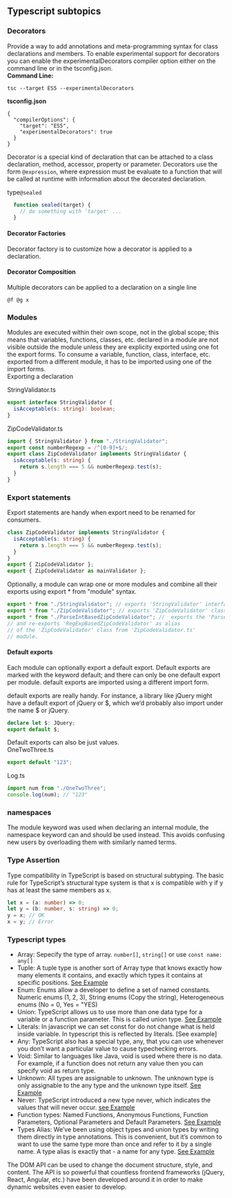 ## Typescript subtopics

### Decorators
Provide a way to add annotations and meta-programming syntax for class declarations and members. To enable experimental support for decorators you can enable the experimentalDecorators compiler option either on the command line or in the <cod>tsconfig.json</code>. <br>
<b>Command Line:</b>
```
tsc --target ES5 --experimentalDecorators
```
<b>tsconfig.json</b>
```
{
  "compilerOptions": {
    "target": "ES5",
    "experimentalDecorators": true
  }
}
```
Decorator is a special kind of declaration that can be attached to a class declaration, method, accessor, property or parameter. Decorators use the form <code>@expression</code>, where expression must be evaluate to a function that will be called at runtime with information about the decorated declaration. 

type<code>@sealed</code>

```typescript
  function sealed(target) {
    // do something with 'target' ...
  }
```

#### Decorator Factories
Decorator factory is to customize how a decorator is applied to a declaration. 

#### Decorator Composition
Multiple decorators can be applied to a declaration on a single line
```
@f @g x
```

### Modules
Modules are executed within their own scope, not in the global scope; this means that variables, functions, classes, etc. declared in a module are not visible outside the module unless they are explicity exported using one fot the export forms. To consume a variable, function, class, interface, etc. exported from a different module, it has to be imported using one of the import forms.<br>
Exporting a declaration

StringValidator.ts
```typescript
export interface StringValidator {
  isAcceptable(s: string): boolean;
}
```

ZipCodeValidator.ts
```typescript
import { StringValidator } from "./StringValidator";
export const numberRegexp = /^[0-9]+$/;
export class ZipCodeValidator implements StringValidator {
  isAcceptable(s: string) {
    return s.length === 5 && numberRegexp.test(s);
  }
}
```

### Export statements
Export statements are handy when export need to be renamed for consumers.
```typescript
class ZipCodeValidator implements StringValidator {
  isAcceptable(s: string) {
    return s.length === 5 && numberRegexp.test(s);
  }
}
export { ZipCodeValidator };
export { ZipCodeValidator as mainValidator };
```

Optionally, a module can wrap one or more modules and combine all their exports using export * from "module" syntax.
```typescript
export * from "./StringValidator"; // exports 'StringValidator' interface
export * from "./ZipCodeValidator"; // exports 'ZipCodeValidator' class and 'numberRegexp' constant value
export * from "./ParseIntBasedZipCodeValidator"; //  exports the 'ParseIntBasedZipCodeValidator' class
// and re-exports 'RegExpBasedZipCodeValidator' as alias
// of the 'ZipCodeValidator' class from 'ZipCodeValidator.ts'
// module.
```
#### Default exports

Each module can optionally export a default export. Default exports are marked with the keyword default; and there can only be one default export per module. default exports are imported using a different import form.

default exports are really handy. For instance, a library like jQuery might have a default export of jQuery or $, which we’d probably also import under the name $ or jQuery.

```typescript
declare let $: JQuery;
export default $;
```

Default exports can also be just values. <br>
OneTwoThree.ts
```typescript
export default "123";
```
Log.ts
```typescript
import num from "./OneTwoThree";
console.log(num); // "123"
```

### namespaces

The module keyword was used when declaring an internal module, the namespace keyword can and should be used instead. This avoids confusing new users by overloading them with similarly named terms.

### Type Assertion

Type compatibility in TypeScript is based on structural subtyping. The basic rule for TypeScript’s structural type system is that x is compatible with y if y has at least the same members as x.

```typescript
let x = (a: number) => 0;
let y = (b: number, s: string) => 0;
y = x; // OK
x = y; // Error
```

### Typescript types

* Array: Sepecify the type of array. <code>number[]</code>, <code>string[]</code> or use <code>const name: any[]</code>
* Tuple: A tuple type is another sort of Array type that knows exactly how many elements it contains, and exactly which types it contains at specific positions. [See Example](https://github.com/jinunez-s/Core-Code-01/blob/master/Week%207/Subtopics/example.ts)
* Enum: Enums allow a developer to define a set of named constants. Numeric enums (1, 2, 3), String enums (Copy the string), Heterogeneous enums (No = 0, Yes = "YES)
* Union: TypeScript allows us to use more than one data type for a variable or a function parameter. This is called union type. [See Example](https://www.tutorialsteacher.com/typescript/typescript-union)
* Literals: In javascript we can set const for do not change what is held inside variable. In typescript this is reflected by literals. [See example]
* Any: TypeScript also has a special type, any, that you can use whenever you don’t want a particular value to cause typechecking errors.
* Void: Similar to languages like Java, void is used where there is no data. For example, if a function does not return any value then you can specify void as return type.
* Unknown: All types are assignable to unknown. The unknown type is only assignable to the any type and the unknown type itself. [See Example](https://mariusschulz.com/blog/the-unknown-type-in-typescript)
* Never: TypeScript introduced a new type never, which indicates the values that will never occur. [see Example](https://www.tutorialsteacher.com/typescript/typescript-never)
* Function types: Named Functions, Anonymous Functions, Function Parameters, Optional Parameters and Default Parameters. [See Example](https://www.tutorialsteacher.com/typescript/typescript-function)
* Types Alias: We’ve been using object types and union types by writing them directly in type annotations. This is convenient, but it’s common to want to use the same type more than once and refer to it by a single name. A type alias is exactly that - a name for any type. [See Example](https://github.com/jinunez-s/Core-Code-01/blob/master/Week%207/Subtopics/typeExample.ts)


The DOM API can be used to change the document structure, style, and content. The API is so powerful that countless frontend frameworks (jQuery, React, Angular, etc.) have been developed around it in order to make dynamic websites even easier to develop.